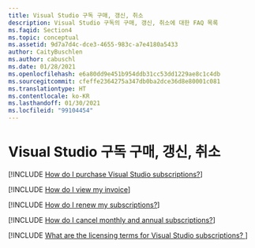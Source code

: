 ```yaml
---
title: Visual Studio 구독 구매, 갱신, 취소
description: Visual Studio 구독의 구매, 갱신, 취소에 대한 FAQ 목록
ms.faqid: Section4
ms.topic: conceptual
ms.assetid: 9d7a7d4c-dce3-4655-983c-a7e4180a5433
author: CaityBuschlen
ms.author: cabuschl
ms.date: 01/28/2021
ms.openlocfilehash: e6a80dd9e451b954ddb31cc53dd1229ae8c1c4db
ms.sourcegitcommit: cfeffe2364275a347db0ba2dce36d8e80001c081
ms.translationtype: HT
ms.contentlocale: ko-KR
ms.lasthandoff: 01/30/2021
ms.locfileid: "99104454"
---
```

# <a name="purchasing-renewing-and-canceling-visual-studio-subscriptions"></a>Visual Studio 구독 구매, 갱신, 취소

[!INCLUDE [How do I purchase Visual Studio subscriptions?](includes/how-to-purchase.md)] 

[!INCLUDE [How do I view my invoice](includes/how-to-view-invoice.md)]

[!INCLUDE [How do I renew my subscriptions?](includes/how-to-renew-subscriptions.md)]

[!INCLUDE [How do I cancel monthly and annual subscriptions?](includes/cancel-cloud-subs.md)]

[!INCLUDE [What are the licensing terms for Visual Studio subscriptions? ](includes/licensing-terms.md)]
